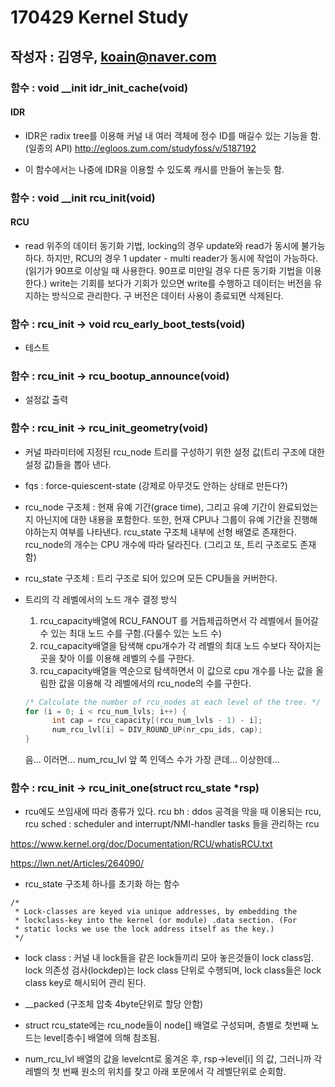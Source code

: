 # 170429 Kernel Study
## 작성자 : 김영우, koain@naver.com

### 함수 : void __init idr_init_cache(void)
#### IDR

* IDR은 radix tree를 이용해 커널 내 여러 객체에 정수 ID를 매길수 있는 기능을 함.(일종의 API)
<http://egloos.zum.com/studyfoss/v/5187192>

* 이 함수에서는 나중에 IDR을 이용할 수 있도록 캐시를 만들어 놓는듯 함.

### 함수 : void __init rcu_init(void)
#### RCU

* read 위주의 데이터 동기화 기법, locking의 경우 update와 read가 동시에 불가능하다. 하지만, RCU의 경우 1 updater - multi reader가 동시에 작업이 가능하다. (읽기가 90프로 이상일 때 사용한다. 90프로 미만일 경우 다른 동기화 기법을 이용한다.) write는 기회를 보다가 기회가 있으면 write를 수행하고 데이터는 버전을 유지하는 방식으로 관리한다. 구 버전은 데이터 사용이 종료되면 삭제된다.

### 함수 : rcu_init -> void rcu_early_boot_tests(void)

* 테스트

### 함수 : rcu_init -> rcu_bootup_announce(void)

* 설정값 출력

### 함수 : rcu_init -> rcu_init_geometry(void)

* 커널 파라미터에 지정된 rcu_node 트리를 구성하기 위한 설정 값(트리 구조에 대한 설정 값)들을 뽑아 낸다.

* fqs : force-quiescent-state (강제로 아무것도 안하는 상태로 만든다?)

* rcu_node 구조체 : 현재 유예 기간(grace time), 그리고 유예 기간이 완료되었는지 아닌지에 대한 내용을 포함한다. 또한, 현재 CPU나 그룹이 유예 기간을 진행해야하는지 여부를 나타낸다. rcu_state 구조체 내부에 선형 배열로 존재한다. rcu_node의 개수는 CPU 개수에 따라 달라진다. (그리고 또, 트리 구조로도 존재함)

* rcu_state 구조체 : 트리 구조로 되어 있으며 모든 CPU들을 커버한다.

* 트리의 각 레벨에서의 노드 개수 결정 방식
  1. rcu_capacity배열에 RCU_FANOUT 를 거듭제곱하면서 각 레벨에서 들어갈 수 있는 최대 노드 수를 구함.(다룰수 있는 노드 수)
  2. rcu_capacity배열을 탐색해 cpu개수가 각 레벨의 최대 노드 수보다 작아지는 곳을 찾아 이를 이용해 레벨의 수를 구한다.
  3. rcu_capacity배열을 역순으로 탐색하면서 이 값으로 cpu 개수를 나눈 값을 올림한 값을 이용해 각 레벨에서의 rcu_node의 수를 구한다.
  ```C
  /* Calculate the number of rcu_nodes at each level of the tree. */
  for (i = 0; i < rcu_num_lvls; i++) {
	  	int cap = rcu_capacity[(rcu_num_lvls - 1) - i];
	  	num_rcu_lvl[i] = DIV_ROUND_UP(nr_cpu_ids, cap);
  }
  ```
  음... 이러면... num_rcu_lvl 앞 쪽 인덱스 수가 가장 큰데... 이상한데...

### 함수 : rcu_init -> rcu_init_one(struct rcu_state *rsp)

* rcu에도 쓰임새에 따라 종류가 있다. rcu bh : ddos 공격을 막을 때 이용되는 rcu, rcu sched : scheduler and interrupt/NMI-handler tasks 들을 관리하는 rcu

<https://www.kernel.org/doc/Documentation/RCU/whatisRCU.txt>

<https://lwn.net/Articles/264090/>

* rcu_state 구조체 하나를 초기화 하는 함수


```
/*
 * Lock-classes are keyed via unique addresses, by embedding the
 * lockclass-key into the kernel (or module) .data section. (For
 * static locks we use the lock address itself as the key.)
 */
```

* lock class : 커널 내 lock들을 같은 lock들끼리 모아 놓은것들이 lock class임. lock 의존성 검사(lockdep)는 lock class 단위로 수행되며, lock class들은 lock class key로 해시되어 관리 된다.

* __packed (구조체 압축 4byte단위로 할당 안함)

* struct rcu_state에는 rcu_node들이 node[] 배열로 구성되며, 층별로 첫번째 노드는 level[층수] 배열에 의해 참조됨.

* num_rcu_lvl 배열의 값을 levelcnt로 옮겨온 후, rsp->level[i] 의 값, 그러니까 각 레벨의 첫 번째 원소의 위치를 찾고 아래 포문에서 각 레벨단위로 순회함.
